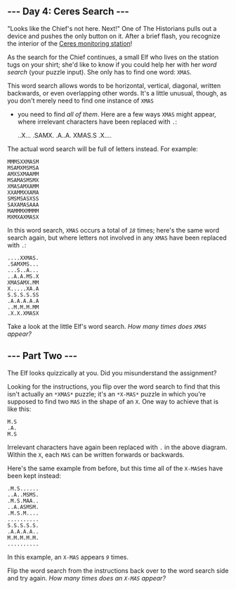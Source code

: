 ## --- Day 4: Ceres Search --- ##

"Looks like the Chief's not here. Next!" One of The Historians pulls
out a device and pushes the only button on it. After a brief flash, you
recognize the interior of the [Ceres monitoring station](/2019/day/10)!

As the search for the Chief continues, a small Elf who lives on the
station tugs on your shirt; she'd like to know if you could help her
with her *word search* (your puzzle input). She only has to find one
word: `XMAS`.

This word search allows words to be horizontal, vertical, diagonal,
written backwards, or even overlapping other words. It's a little
unusual, though, as you don't merely need to find one instance of `XMAS`
- you need to find *all of them*. Here are a few ways `XMAS` might
appear, where irrelevant characters have been replaced with `.`:

    ..X...
    .SAMX.
    .A..A.
    XMAS.S
    .X....

The actual word search will be full of letters instead. For example:

    MMMSXXMASM
    MSAMXMSMSA
    AMXSXMAAMM
    MSAMASMSMX
    XMASAMXAMM
    XXAMMXXAMA
    SMSMSASXSS
    SAXAMASAAA
    MAMMMXMMMM
    MXMXAXMASX

In this word search, `XMAS` occurs a total of *`18`* times; here's the
same word search again, but where letters not involved in any `XMAS`
have been replaced with `.`:

    ....XXMAS.
    .SAMXMS...
    ...S..A...
    ..A.A.MS.X
    XMASAMX.MM
    X.....XA.A
    S.S.S.S.SS
    .A.A.A.A.A
    ..M.M.M.MM
    .X.X.XMASX

Take a look at the little Elf's word search. *How many times does `XMAS`
appear?*

## --- Part Two --- ##

The Elf looks quizzically at you. Did you misunderstand the assignment?

Looking for the instructions, you flip over the word search to find
that this isn't actually an `*XMAS*` puzzle; it's an `*X-MAS*` puzzle
in which you're supposed to find two `MAS` in the shape of an `X`. One
way to achieve that is like this:

    M.S
    .A.
    M.S

Irrelevant characters have again been replaced with `.` in the above
diagram. Within the `X`, each `MAS` can be written forwards or
backwards.

Here's the same example from before, but this time all of the `X-MAS`es
have been kept instead:

    .M.S......
    ..A..MSMS.
    .M.S.MAA..
    ..A.ASMSM.
    .M.S.M....
    ..........
    S.S.S.S.S.
    .A.A.A.A..
    M.M.M.M.M.
    ..........

In this example, an `X-MAS` appears *`9`* times.

Flip the word search from the instructions back over to the word search
side and try again. *How many times does an `X-MAS` appear?*
